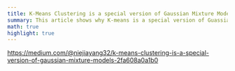 ```yaml
---
title: K-Means Clustering is a special version of Gaussian Mixture Models
summary: This article shows why K-means is a special version of Guassian Mixture Model.
math: true
highlight: true
---
```


https://medium.com/@niejiayang32/k-means-clustering-is-a-special-version-of-gaussian-mixture-models-2fa608a0a1b0
